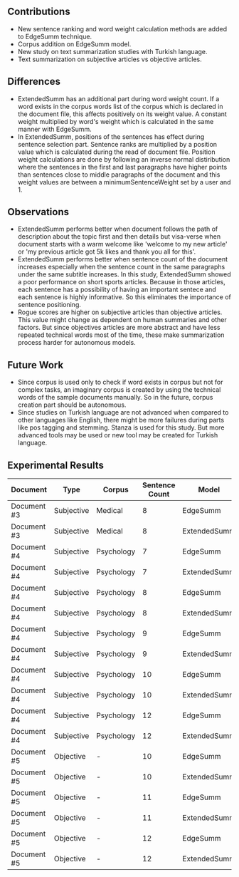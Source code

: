 

<h2>Contributions</h2>

<ul>
  <li>
    New sentence ranking and word weight calculation methods are added to EdgeSumm technique.
  </li>
  <li>
    Corpus addition on EdgeSumm model.
  </li>
  <li>
    New study on text summarization studies with Turkish language.
  </li>
  <li>
    Text summarization on subjective articles vs objective articles.
  </li>
</ul>

<h2>Differences</h2>

<ul>
  <li>
    ExtendedSumm has an additional part during word weight count. If a word exists in the corpus words list of the corpus which is declared in the document file, this affects positively on its weight value. A constant weight multiplied by word's weight which is calculated in the same manner with EdgeSumm.
  </li>
  <li>
    In ExtendedSumm, positions of the sentences has effect during sentence selection part. Sentence ranks are multiplied by a position value which is calculated during the read of document file. Position weight calculations are done by following an inverse normal distiribution where the sentences in the first and last paragraphs have higher points than sentences close to middle paragraphs of the document and this weight values are between a minimumSentenceWeight set by a user and 1.
  </li>
</ul>

<h2>Observations</h2>

<ul>
  <li>
    ExtendedSumm performs better when document follows the path of description about the topic first and then details but visa-verse when document starts with a warm welcome like 'welcome to my new article' or 'my previous article got 5k likes and thank you all for this'.
  </li>
  <li>
    ExtendedSumm performs better when sentence count of the document increases especially when the sentence count in the same paragraphs under the same subtitle increases. In this study, ExtendedSumm showed a poor performance on short sports articles. Because in those articles, each sentence has a possibility of having an important sentece and each sentence is highly informative. So this eliminates the importance of sentence positioning. 
  </li>
  <li>
    Rogue scores are higher on subjective articles than objective articles. This value might change as dependent on human summaries and other factors. But since objectives articles are more abstract and have less repeated technical words most of the time, these make summarization process harder for autonomous models.
  </li>
</ul>

<h2>Future Work</h2>
  <ul>
    <li>
    Since corpus is used only to check if word exists in corpus but not for complex tasks, an imaginary corpus is created by using the technical words of the sample documents manually. So in the future, corpus creation part should be autonomous.
    </li>
    <li>
    Since studies on Turkish language are not advanced when compared to other languages like English, there might be more failures during parts like pos tagging and stemming. Stanza is used for this study. But more advanced tools may be used or new tool may be created for Turkish language.
    </li>
  </ul>

<h2>Experimental Results</h2>
  
|Document|Type|Corpus|Sentence Count|Model|Rogue-1|Rogue-2|Rogue-L
|---|---|---|---|---|---|---|---|
|Document #3|Subjective|Medical|8|EdgeSumm|0.69565|0.64444|0.69565|
|Document #3|Subjective|Medical|8|ExtendedSumm|0.74434|0.71226|0.74434|
|Document #4|Subjective|Psychology|7|EdgeSumm|0.61135|0.50557|0.61135|
|Document #4|Subjective|Psychology|7|ExtendedSumm|0.61135|0.50557|0.61135|
|Document #4|Subjective|Psychology|8|EdgeSumm|0.56800|0.46465| 0.56800|
|Document #4|Subjective|Psychology|8|ExtendedSumm|0.63673|0.54167| 0.63673|
|Document #4|Subjective|Psychology|9|EdgeSumm|0.65414|0.53529| 0.65414|
|Document #4|Subjective|Psychology|9|ExtendedSumm|0.72031|0.640777|0.72031|
|Document #4|Subjective|Psychology|10|EdgeSumm|0.66434|0.58651|0.66434|
|Document #4|Subjective|Psychology|10|ExtendedSumm|0.64828|0.56977|0.64828|
|Document #4|Subjective|Psychology|12|EdgeSumm|0.68085|0.54867|0.68085|
|Document #4|Subjective|Psychology|12|ExtendedSumm|0.60436|0.51414|0.60436|
|Document #5|Objective|-|10|EdgeSumm|0.55801|0.49321|0.55801|
|Document #5|Objective|-|10|ExtendedSumm|0.57224|0.51905|0.57224|
|Document #5|Objective|-|11|EdgeSumm|0.54497|0.42745|0.54497|
|Document #5|Objective|-|11|ExtendedSumm|0.55228|0.48552|0.55228|
|Document #5|Objective|-|12|EdgeSumm|0.56122|0.49057|0.56122|
|Document #5|Objective|-|12|ExtendedSumm|0.57216|0.50107|0.57216|

